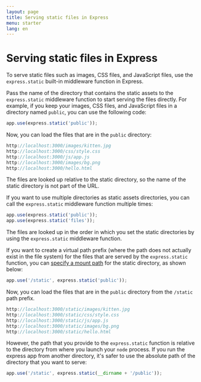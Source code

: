 ```yaml
---
layout: page
title: Serving static files in Express
menu: starter
lang: en
---
```


# Serving static files in Express

To serve static files such as images, CSS files, and JavaScript files, use the `express.static` built-in middleware function in Express.

Pass the name of the directory that contains the static assets to the `express.static` middleware function to start serving the files directly. For example, if you keep your images, CSS files, and JavaScript files in a directory named `public`, you can use the following code:

~~~js
app.use(express.static('public'));
~~~

Now, you can load the files that are in the `public` directory:

~~~js
http://localhost:3000/images/kitten.jpg
http://localhost:3000/css/style.css
http://localhost:3000/js/app.js
http://localhost:3000/images/bg.png
http://localhost:3000/hello.html
~~~

<div class="doc-box doc-info">
The files are looked up relative to the static directory, so the name of the static directory is not part of the URL.
</div>

If you want to use multiple directories as static assets directories, you can call the `express.static` middleware function multiple times:

~~~js
app.use(express.static('public'));
app.use(express.static('files'));
~~~

The files are looked up in the order in which you set the static directories by using the `express.static` middleware function.

If you want to create a virtual path prefix (where the path does not actually exist in the file system) for the files that are served by the `express.static` function, you can [specify a mount path](/4x/api.html#app.use) for the static directory, as shown below:

~~~js
app.use('/static', express.static('public'));
~~~

Now, you can load the files that are in the `public` directory from the `/static` path prefix.

~~~js
http://localhost:3000/static/images/kitten.jpg
http://localhost:3000/static/css/style.css
http://localhost:3000/static/js/app.js
http://localhost:3000/static/images/bg.png
http://localhost:3000/static/hello.html
~~~

However, the path that you provide to the `express.static` function is relative to the directory from where you launch your `node` process. If you run the express app from another directory, it's safer to use the absolute path of the directory that you want to serve:

~~~js
app.use('/static', express.static(__dirname + '/public'));
~~~
